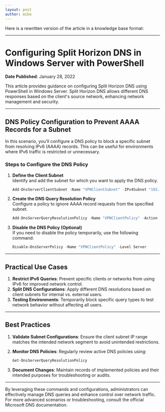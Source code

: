 ```yaml
---
layout: post
author: mike
---
```

Here is a rewritten version of the article in a knowledge base format:

---

# Configuring Split Horizon DNS in Windows Server with PowerShell

**Date Published**: January 28, 2022

This article provides guidance on configuring Split Horizon DNS using PowerShell in Windows Server. Split Horizon DNS allows different DNS responses based on the client's source network, enhancing network management and security. 

---

## **DNS Policy Configuration to Prevent AAAA Records for a Subnet**

In this scenario, you’ll configure a DNS policy to block a specific subnet from resolving IPv6 (AAAA) records. This can be useful for environments where IPv6 traffic is restricted or unnecessary.

### **Steps to Configure the DNS Policy**

1. **Define the Client Subnet**  
   Identify and add the subnet for which you want to apply the DNS policy.

   ```powershell
   Add-DnsServerClientSubnet -Name "VPNClientSubnet" -IPv4Subnet "192.168.0.0/24"
   ```

2. **Create the DNS Query Resolution Policy**  
   Configure a policy to ignore AAAA record requests from the specified subnet.

   ```powershell
   Add-DnsServerQueryResolutionPolicy -Name "VPNClientPolicy" -Action IGNORE -ClientSubnet "EQ,VPNClientSubnet" -QType "EQ,AAAA"
   ```

3. **Disable the DNS Policy (Optional)**  
   If you need to disable the policy temporarily, use the following command:

   ```powershell
   Disable-DnsServerPolicy -Name "VPNClientPolicy" -Level Server
   ```

---

## **Practical Use Cases**

1. **Restrict IPv6 Queries**: Prevent specific clients or networks from using IPv6 for improved network control.
2. **Split DNS Configurations**: Apply different DNS resolutions based on client subnets for internal vs. external users.
3. **Testing Environments**: Temporarily block specific query types to test network behavior without affecting all users.

---

## **Best Practices**

1. **Validate Subnet Configurations**:
   Ensure the client subnet IP range matches the intended network segment to avoid unintended restrictions.

2. **Monitor DNS Policies**:
   Regularly review active DNS policies using:
   ```powershell
   Get-DnsServerQueryResolutionPolicy
   ```

3. **Document Changes**:
   Maintain records of implemented policies and their intended purposes for troubleshooting or audits.

---

By leveraging these commands and configurations, administrators can effectively manage DNS queries and enhance control over network traffic. For more advanced scenarios or troubleshooting, consult the official Microsoft DNS documentation.